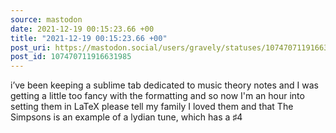 ```yaml
---
source: mastodon
date: 2021-12-19 00:15:23.66 +00
title: "2021-12-19 00:15:23.66 +00"
post_uri: https://mastodon.social/users/gravely/statuses/107470711916631985
post_id: 107470711916631985
---
```

i’ve been keeping a sublime tab dedicated to music theory notes and I was getting a little too fancy with the formatting and so now I'm an hour into setting them in LaTeX please tell my family I loved them and that The Simpsons is an example of a lydian tune, which has a ♯4


